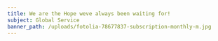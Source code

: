 ```yaml
---
title: We are the Hope weve always been waiting for!
subject: Global Service
banner_path: /uploads/fotolia-78677837-subscription-monthly-m.jpg
---
```


